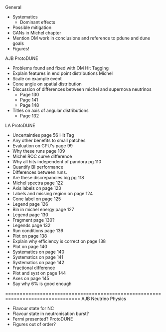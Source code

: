 General
* Systematics
	* Dominant effects
* Possible mitigation
* GANs in Michel chapter
* Mention OM work in conclusions and reference to pdune and dune goals
* Figures!

AJB
ProtoDUNE
* Problems found and fixed with OM
Hit Tagging
* Explain features in end point distributions
Michel
* Scale on example event
* Cone angle on spatial distribution
* Discussion of differences between michel and supernova neutrinos
	* Page 130
	* Page 141
	* Page 148
* Titles on axis of angular distributions
	* Page 132

LA
ProtoDUNE
* Uncertainties page 56
Hit Tag
* Any other benefits to small patches
* Evaluation on GPU's page 99
* Why these runs page 109
* Michel ROC curve difference
* Why all hits independent of pandora pg 110
* Quantify BI performance
* Differences between runs.
* Are these discrepancies big pg 118
* Michel spectra page 122
* Axis labels on page 123
* Labels and missing region on page 124
* Cone label on page 125
* Legend page 126
* Bin in michel energy page 127
* Legend page 130
* Fragment page 130?
* Legends page 132
* Run conditions page 136
* Plot on page 138
* Explain why efficiency is correct on page 138
* Plot on page 140
* Systematics on page 140
* Systematics on page 141
* Systematics on page 142
* Fractional difference
* Plot and syst on page 144
* Axes on page 145
* Say why 6% is good enough

================================================================================
AJB
Neutrino Physics
* Flavour state for NC
* Flavour state in neutronisation burst?
* Fermi presented?
ProtoDUNE
* Figures out of order?
